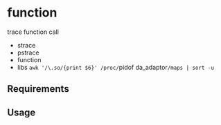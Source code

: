 # function

trace function call

- strace
- pstrace
- function
- libs `awk '/\.so/{print $6}' /proc/`pidof da_adaptor`/maps | sort -u`

## Requirements

## Usage
